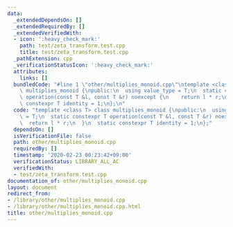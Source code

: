 ```yaml
---
data:
  _extendedDependsOn: []
  _extendedRequiredBy: []
  _extendedVerifiedWith:
  - icon: ':heavy_check_mark:'
    path: test/zeta_transform.test.cpp
    title: test/zeta_transform.test.cpp
  _pathExtension: cpp
  _verificationStatusIcon: ':heavy_check_mark:'
  attributes:
    links: []
  bundledCode: "#line 1 \"other/multiplies_monoid.cpp\"\ntemplate <class T> class\
    \ multiplies_monoid {\npublic:\n  using value_type = T;\n  static constexpr T\
    \ operation(const T &l, const T &r) noexcept {\n    return l * r;\n  }\n  static\
    \ constexpr T identity = 1;\n};\n"
  code: "template <class T> class multiplies_monoid {\npublic:\n  using value_type\
    \ = T;\n  static constexpr T operation(const T &l, const T &r) noexcept {\n  \
    \  return l * r;\n  }\n  static constexpr T identity = 1;\n};"
  dependsOn: []
  isVerificationFile: false
  path: other/multiplies_monoid.cpp
  requiredBy: []
  timestamp: '2020-02-23 00:23:42+09:00'
  verificationStatus: LIBRARY_ALL_AC
  verifiedWith:
  - test/zeta_transform.test.cpp
documentation_of: other/multiplies_monoid.cpp
layout: document
redirect_from:
- /library/other/multiplies_monoid.cpp
- /library/other/multiplies_monoid.cpp.html
title: other/multiplies_monoid.cpp
---
```

